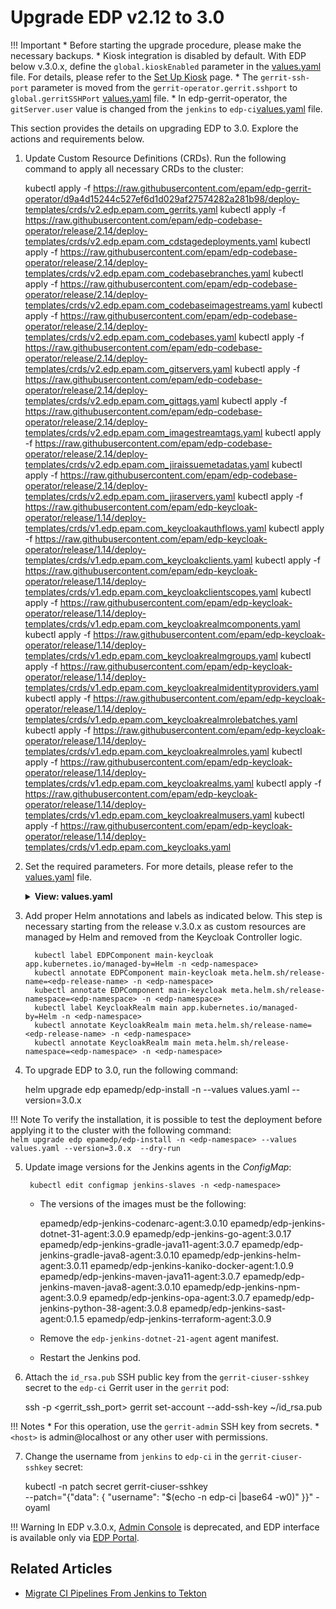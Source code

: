 # Upgrade EDP v2.12 to 3.0

!!! Important
    * Before starting the upgrade procedure, please make the necessary backups.
    * Kiosk integration is disabled by default. With EDP below v.3.0.x, define the `global.kioskEnabled` parameter in the [values.yaml](https://github.cm/epam/edp-install/blob/release/3.0/deploy-templates/values.yaml) file. For details, please refer to the [Set Up Kiosk](install-kiosk.md) page.
    * The `gerrit-ssh-port` parameter is moved from the `gerrit-operator.gerrit.sshport` to `global.gerritSSHPort` [values.yaml](https://github.com/epam/edp-install/blob/master/deploy-templates/values.yaml#L30) file.
    * In edp-gerrit-operator, the `gitServer.user` value is changed from the `jenkins` to `edp-ci`[values.yaml](https://github.com/epam/edp-gerrit-operator/blob/release/2.13/deploy-templates/values.yaml#L96) file.

This section provides the details on upgrading EDP to 3.0. Explore the actions and requirements below.

1. Update Custom Resource Definitions (CRDs). Run the following command to apply all necessary CRDs to the cluster:

      kubectl apply -f https://raw.githubusercontent.com/epam/edp-gerrit-operator/d9a4d15244c527ef6d1d029af27574282a281b98/deploy-templates/crds/v2.edp.epam.com_gerrits.yaml
      kubectl apply -f https://raw.githubusercontent.com/epam/edp-codebase-operator/release/2.14/deploy-templates/crds/v2.edp.epam.com_cdstagedeployments.yaml
      kubectl apply -f https://raw.githubusercontent.com/epam/edp-codebase-operator/release/2.14/deploy-templates/crds/v2.edp.epam.com_codebasebranches.yaml
      kubectl apply -f https://raw.githubusercontent.com/epam/edp-codebase-operator/release/2.14/deploy-templates/crds/v2.edp.epam.com_codebaseimagestreams.yaml
      kubectl apply -f https://raw.githubusercontent.com/epam/edp-codebase-operator/release/2.14/deploy-templates/crds/v2.edp.epam.com_codebases.yaml
      kubectl apply -f https://raw.githubusercontent.com/epam/edp-codebase-operator/release/2.14/deploy-templates/crds/v2.edp.epam.com_gitservers.yaml
      kubectl apply -f https://raw.githubusercontent.com/epam/edp-codebase-operator/release/2.14/deploy-templates/crds/v2.edp.epam.com_gittags.yaml
      kubectl apply -f https://raw.githubusercontent.com/epam/edp-codebase-operator/release/2.14/deploy-templates/crds/v2.edp.epam.com_imagestreamtags.yaml
      kubectl apply -f https://raw.githubusercontent.com/epam/edp-codebase-operator/release/2.14/deploy-templates/crds/v2.edp.epam.com_jiraissuemetadatas.yaml
      kubectl apply -f https://raw.githubusercontent.com/epam/edp-codebase-operator/release/2.14/deploy-templates/crds/v2.edp.epam.com_jiraservers.yaml
      kubectl apply -f https://raw.githubusercontent.com/epam/edp-keycloak-operator/release/1.14/deploy-templates/crds/v1.edp.epam.com_keycloakauthflows.yaml
      kubectl apply -f https://raw.githubusercontent.com/epam/edp-keycloak-operator/release/1.14/deploy-templates/crds/v1.edp.epam.com_keycloakclients.yaml
      kubectl apply -f https://raw.githubusercontent.com/epam/edp-keycloak-operator/release/1.14/deploy-templates/crds/v1.edp.epam.com_keycloakclientscopes.yaml
      kubectl apply -f https://raw.githubusercontent.com/epam/edp-keycloak-operator/release/1.14/deploy-templates/crds/v1.edp.epam.com_keycloakrealmcomponents.yaml
      kubectl apply -f https://raw.githubusercontent.com/epam/edp-keycloak-operator/release/1.14/deploy-templates/crds/v1.edp.epam.com_keycloakrealmgroups.yaml
      kubectl apply -f https://raw.githubusercontent.com/epam/edp-keycloak-operator/release/1.14/deploy-templates/crds/v1.edp.epam.com_keycloakrealmidentityproviders.yaml
      kubectl apply -f https://raw.githubusercontent.com/epam/edp-keycloak-operator/release/1.14/deploy-templates/crds/v1.edp.epam.com_keycloakrealmrolebatches.yaml
      kubectl apply -f https://raw.githubusercontent.com/epam/edp-keycloak-operator/release/1.14/deploy-templates/crds/v1.edp.epam.com_keycloakrealmroles.yaml
      kubectl apply -f https://raw.githubusercontent.com/epam/edp-keycloak-operator/release/1.14/deploy-templates/crds/v1.edp.epam.com_keycloakrealms.yaml
      kubectl apply -f https://raw.githubusercontent.com/epam/edp-keycloak-operator/release/1.14/deploy-templates/crds/v1.edp.epam.com_keycloakrealmusers.yaml
      kubectl apply -f https://raw.githubusercontent.com/epam/edp-keycloak-operator/release/1.14/deploy-templates/crds/v1.edp.epam.com_keycloaks.yaml

2. Set the required parameters. For more details, please refer to the [values.yaml](https://github.com/epam/edp-install/blob/release/3.0/deploy-templates/values.yaml) file.

   <details>
   <summary><b>View: values.yaml</b></summary>

   ```yaml
   edp-tekton:
     enabled: false
   admin-console-operator:
     enabled: true
   jenkins-operator:
     enabled: true
   ```
   </details>

3. Add proper Helm annotations and labels as indicated below. This step is necessary starting from the release v.3.0.x as custom resources are managed by Helm and removed from the Keycloak Controller logic.
      ```
        kubectl label EDPComponent main-keycloak app.kubernetes.io/managed-by=Helm -n <edp-namespace>
        kubectl annotate EDPComponent main-keycloak meta.helm.sh/release-name=<edp-release-name> -n <edp-namespace>
        kubectl annotate EDPComponent main-keycloak meta.helm.sh/release-namespace=<edp-namespace> -n <edp-namespace>
        kubectl label KeycloakRealm main app.kubernetes.io/managed-by=Helm -n <edp-namespace>
        kubectl annotate KeycloakRealm main meta.helm.sh/release-name=<edp-release-name> -n <edp-namespace>
        kubectl annotate KeycloakRealm main meta.helm.sh/release-namespace=<edp-namespace> -n <edp-namespace>

      ```

4. To upgrade EDP to 3.0, run the following command:

      helm upgrade edp epamedp/edp-install -n <edp-namespace> --values values.yaml --version=3.0.x

  !!! Note
      To verify the installation, it is possible to test the deployment before applying it to the cluster with the following command:<br>
      `helm upgrade edp epamedp/edp-install -n <edp-namespace> --values values.yaml --version=3.0.x  --dry-run`

5. Update image versions for the Jenkins agents in the *ConfigMap*:

        kubectl edit configmap jenkins-slaves -n <edp-namespace>

   * The versions of the images must be the following:

        epamedp/edp-jenkins-codenarc-agent:3.0.10
        epamedp/edp-jenkins-dotnet-31-agent:3.0.9
        epamedp/edp-jenkins-go-agent:3.0.17
        epamedp/edp-jenkins-gradle-java11-agent:3.0.7
        epamedp/edp-jenkins-gradle-java8-agent:3.0.10
        epamedp/edp-jenkins-helm-agent:3.0.11
        epamedp/edp-jenkins-kaniko-docker-agent:1.0.9
        epamedp/edp-jenkins-maven-java11-agent:3.0.7
        epamedp/edp-jenkins-maven-java8-agent:3.0.10
        epamedp/edp-jenkins-npm-agent:3.0.9
        epamedp/edp-jenkins-opa-agent:3.0.7
        epamedp/edp-jenkins-python-38-agent:3.0.8
        epamedp/edp-jenkins-sast-agent:0.1.5
        epamedp/edp-jenkins-terraform-agent:3.0.9

   * Remove the `edp-jenkins-dotnet-21-agent` agent manifest.

   * Restart the Jenkins pod.

6. Attach the `id_rsa.pub` SSH public key from the `gerrit-ciuser-sshkey` secret to the `edp-ci` Gerrit user in the `gerrit` pod:

      ssh -p <gerrit_ssh_port> <host> gerrit set-account --add-ssh-key ~/id_rsa.pub

  !!! Notes
      * For this operation, use the `gerrit-admin` SSH key from secrets.
      * `<host>` is admin@localhost or any other user with permissions.

7. Change the username from `jenkins` to `edp-ci` in the `gerrit-ciuser-sshkey` secret:

      kubectl -n <edp-namespace> patch secret gerrit-ciuser-sshkey\
       --patch="{\"data\": { \"username\": \"$(echo -n edp-ci |base64 -w0)\" }}" -oyaml

!!! Warning
    In EDP v.3.0.x, [Admin Console](../user-guide/index.md#admin-console) is deprecated, and EDP interface is available only via [EDP Portal](../user-guide/index.md#overview).

## Related Articles
* [Migrate CI Pipelines From Jenkins to Tekton](migrate-ci-pipelines-from-jenkins-to-tekton.md)
